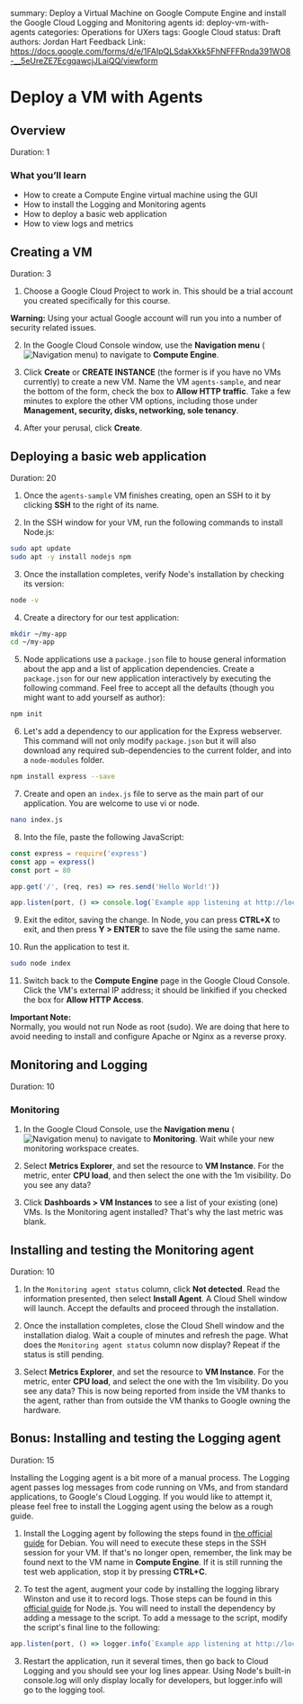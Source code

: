 summary: Deploy a Virtual Machine on Google Compute Engine and install the Google Cloud Logging and Monitoring agents
id: deploy-vm-with-agents
categories: Operations for UXers
tags: Google Cloud
status: Draft
authors: Jordan Hart
Feedback Link: https://docs.google.com/forms/d/e/1FAIpQLSdakXkk5FhNFFFRnda391WO8-__5eUreZE7EcgqawcjJLaiQQ/viewform

# Deploy a VM with Agents
<!-- ------------------------ -->
## Overview
Duration: 1

### What you’ll learn

- How to create a Compute Engine virtual machine using the GUI
- How to install the Logging and Monitoring agents
- How to deploy a basic web application
- How to view logs and metrics

<!-- ------------------------ -->
## Creating a VM
Duration: 3

1. Choose a Google Cloud Project to work in. This should be a trial account you created specifically for this course. 

**Warning:** Using your actual Google account will run you into a number of security related issues. 

2. In the Google Cloud Console window, use the **Navigation menu** (![Navigation menu](https://storage.googleapis.com/cloud-training/images/menu.png "Navigation menu")) to navigate to **Compute Engine**.

3. Click **Create** or **CREATE INSTANCE** (the former is if you have no VMs currently) to create a new VM. Name the VM `agents-sample`, and near the bottom of the form, check the box to **Allow HTTP traffic**. Take a few minutes to explore the other VM options, including those under **Management, security, disks, networking, sole tenancy**. 

4. After your perusal, click **Create**.

<!-- ------------------------ -->
## Deploying a basic web application
Duration: 20

1. Once the `agents-sample` VM finishes creating, open an SSH to it by clicking **SSH** to the right of its name. 

2. In the SSH window for your VM, run the following commands to install Node.js:

``` bash
sudo apt update
sudo apt -y install nodejs npm
```

3. Once the installation completes, verify Node's installation by checking its version:

``` bash
node -v
```

4. Create a directory for our test application:

``` bash
mkdir ~/my-app
cd ~/my-app
```

5. Node applications use a `package.json` file to house general information about the app and a list of application dependencies. Create a `package.json` for our new application interactively by executing the following command. Feel free to accept all the defaults (though you might want to add yourself as author):

``` bash
npm init
```

6. Let's add a dependency to our application for the Express webserver. This command will not only modify `package.json` but it will also download any required sub-dependencies to the current folder, and into a `node-modules` folder.

``` bash
npm install express --save
```

7. Create and open an `index.js` file to serve as the main part of our application. You are welcome to use vi or node.

``` bash
nano index.js
```

8. Into the file, paste  the following JavaScript:

``` javascript
const express = require('express')
const app = express()
const port = 80

app.get('/', (req, res) => res.send('Hello World!'))

app.listen(port, () => console.log(`Example app listening at http://localhost:${port}`))
```

9. Exit the editor, saving the change. In Node, you can press **CTRL+X** to exit, and then press **Y > ENTER** to save the file using the same name.

10. Run the application to test it.

``` bash
sudo node index
```

11. Switch back to the **Compute Engine** page in the Google Cloud Console. Click the VM's external IP address; it should be linkified if you checked the box for **Allow HTTP Access**.

**Important Note:**<br>
Normally, you would not run Node as root (sudo). We are doing that here to avoid needing to install and configure Apache or Nginx as a reverse proxy.

<!-- ------------------------ -->
## Monitoring and Logging
Duration: 10

### Monitoring

1. In the Google Cloud Console, use the **Navigation menu** (![Navigation menu](https://storage.googleapis.com/cloud-training/images/menu.png "Navigation menu")) to navigate to **Monitoring**. Wait while your new monitoring workspace creates.

2. Select **Metrics Explorer**, and set the resource to **VM Instance**. For the metric, enter **CPU load**, and then select the one with the 1m visibility. Do you see any data?

3. Click **Dashboards > VM Instances** to see a list of your existing (one) VMs. Is the Monitoring agent installed? That's why the last metric was blank. 

<!-- ------------------------ -->
## Installing and testing the Monitoring agent
Duration: 10

1. In the `Monitoring agent status` column, click **Not detected**. Read the information presented, then select **Install Agent**. A Cloud Shell window will launch. Accept the defaults and proceed through the installation.

2. Once the installation completes, close the Cloud Shell window and the installation dialog. Wait a couple of minutes and refresh the page. What does the `Monitoring agent status` column now display? Repeat if the status is still pending.

3. Select **Metrics Explorer**, and set the resource to **VM Instance**. For the metric, enter **CPU load**, and select the one with the 1m visibility. Do you see any data? This is now being reported from inside the VM thanks to the agent, rather than from outside the VM thanks to Google owning the hardware.

<!-- ------------------------ -->
## Bonus: Installing and testing the Logging agent
Duration: 15

Installing the Logging agent is a bit more of a manual process. The Logging agent passes log messages from code running on VMs, and from standard applications, to Google's Cloud Logging. If you would like to attempt it, please feel free to install the Logging agent using the below as a rough guide.

1. Install the Logging agent by following the steps found in [the official guide](https://cloud.google.com/logging/docs/agent/installation#agent-install-debian-ubuntu) for Debian. You will need to execute these steps in the SSH session for your VM. If that's no longer open, remember, the link may be found next to the VM name in **Compute Engine**. If it is still running the test web application, stop it by pressing **CTRL+C**.

2. To test the agent, augment your code by installing the logging library Winston and use it to record logs. Those steps can be found in this [official guide](https://cloud.google.com/logging/docs/setup/nodejs#using_winston) for Node.js. You will need to install the dependency by adding a message to the script. To add a message to the script, modify the script's final line to the following:

``` javascript
app.listen(port, () => logger.info(`Example app listening at http://localhost:${port}`))
```

3. Restart the application, run it several times, then go back to Cloud Logging and you should see your log lines appear. Using Node's built-in console.log will only display locally for developers, but logger.info will go to the logging tool.
